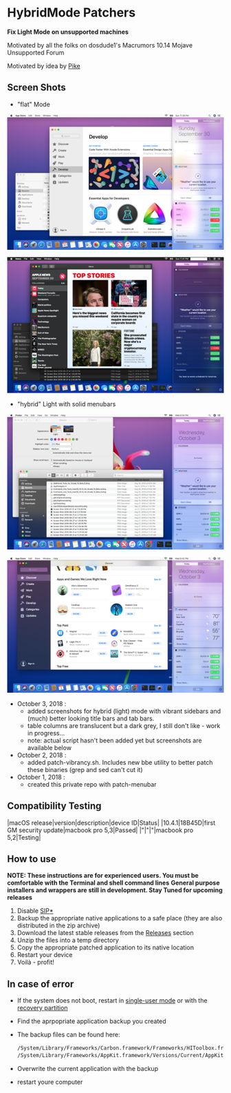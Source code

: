 # HybridMode Patchers

**Fix Light Mode on unsupported machines**

Motivated by all the folks on dosdude1's Macrumors 10.14 Mojave Unsupported Forum

Motivated by idea by [Pike](https://pikeralpha.wordpress.com/2017/01/30/4398)

## Screen Shots

* "flat" Mode

![alt tag](Resources/ScreenShot-LightMode.png)

![alt tag](Resources/ScreenShot-DarkMode.png)

* "hybrid" Light with solid menubars

![alt tag](Resources/hybrid1.png)

![alt tag](Resources/hybrid2.png)

- October 3, 2018 : 
    - added screenshots for hybrid (light) mode with vibrant sidebars and (much) better looking title bars and tab bars. 
    - table columns are translucent but a dark grey, I still don't like - work in progress...
    - note: actual script hasn't been added yet but screenshots are available below
- October 2, 2018 : 
    - added patch-vibrancy.sh. Includes new bbe utility to better patch these binaries (grep and sed can't cut it)
- October 1, 2018 : 
    - created this private repo with patch-menubar



## Compatibility Testing

|macOS release|version|description|device ID|Status|
|10.4.1|18B45D|first GM security update|macbook pro 5,3|Passed|
|"|"|"|macbook pro 5,2|Testing|

## How to use

**NOTE: These instructions are for experienced users. You must be comfortable with the Terminal and shell command lines**
**General purpose installers and wrappers are still in development.  Stay Tuned for upcoming releases**

1. Disable [SIP](https://developer.apple.com/library/content/documentation/Security/Conceptual/System_Integrity_Protection_Guide/ConfiguringSystemIntegrityProtection/ConfiguringSystemIntegrityProtection.html)[*](https://en.wikipedia.org/wiki/System_Integrity_Protection)
2. Backup the appropriate native applications to a safe place (they are also distributed in the zip archive)
3. Download the latest stable releases from the [Releases](https://github.com/aonez/NightShiftPatcher/releases) section
4. Unzip the files into a temp directory
5. Copy the appropriate patched application to its native location
6. Restart your device
7. Voilà - profit!

## In case of error

- If the system does not boot, restart in [single-user mode](https://support.apple.com/en-bh/HT201573) or with the [recovery partition](https://support.apple.com/en-us/HT201314)

- Find the aprpopriate application backup you created
- The backup files can be found here:

  ```sh
  /System/Library/Frameworks/Carbon.framework/Frameworks/HIToolbox.framework/Versions/Current/HIToolbox.bak
  /System/Library/Frameworks/AppKit.framework/Versions/Current/AppKit.bak
  ```

- Overwrite the current application with the backup
- restart youre computer
